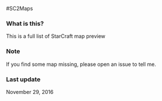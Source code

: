 #SC2Maps

### What is this?
This is a full list of StarCraft map preview

### Note
If you find some map missing, please open an issue to tell me.

### Last update
November 29, 2016
